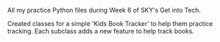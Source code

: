 All my practice Python files during Week 6 of SKY's Get into Tech.

Created classes for a simple 'Kids Book Tracker' to help them practice tracking.
Each subclass adds a new feature to help track books.
